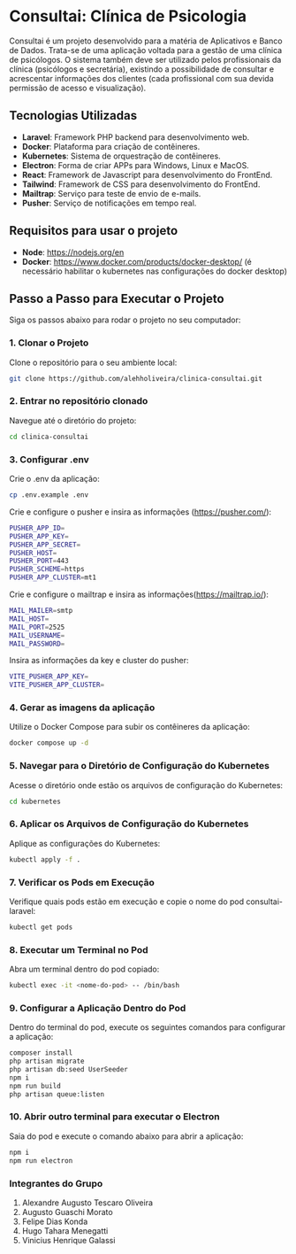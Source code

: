 # Consultai: Clínica de Psicologia

Consultai é um projeto desenvolvido para a matéria de Aplicativos e Banco de Dados. Trata-se de uma aplicação voltada para a gestão de uma clínica de psicólogos.
O sistema também deve ser utilizado pelos profissionais da clínica (psicólogos e
secretária), existindo a possibilidade de consultar e acrescentar informações dos clientes (cada
profissional com sua devida permissão de acesso e visualização).

## Tecnologias Utilizadas

- **Laravel**: Framework PHP backend para desenvolvimento web.
- **Docker**: Plataforma para criação de contêineres.
- **Kubernetes**: Sistema de orquestração de contêineres.
- **Electron**: Forma de criar APPs para Windows, Linux e MacOS.
- **React**: Framework de Javascript para desenvolvimento do FrontEnd.
- **Tailwind**: Framework de CSS para desenvolvimento do FrontEnd.
- **Mailtrap**: Serviço para teste de envio de e-mails.
- **Pusher**: Serviço de notificações em tempo real.

## Requisitos para usar o projeto
- **Node**:  https://nodejs.org/en
- **Docker**: https://www.docker.com/products/docker-desktop/ (é necessário habilitar o kubernetes nas configurações do docker desktop)


## Passo a Passo para Executar o Projeto

Siga os passos abaixo para rodar o projeto no seu computador:

### 1. Clonar o Projeto

Clone o repositório para o seu ambiente local:

```bash
git clone https://github.com/alehholiveira/clinica-consultai.git
```

### 2. Entrar no repositório clonado

Navegue até o diretório do projeto:

```bash
cd clinica-consultai
```
### 3. Configurar .env

Crie o .env da aplicação:

```bash
cp .env.example .env
```

Crie e configure o pusher e insira as informações (https://pusher.com/):

```bash
PUSHER_APP_ID=
PUSHER_APP_KEY=
PUSHER_APP_SECRET=
PUSHER_HOST=
PUSHER_PORT=443
PUSHER_SCHEME=https
PUSHER_APP_CLUSTER=mt1
```

Crie e configure o mailtrap e insira as informações(https://mailtrap.io/):

```bash
MAIL_MAILER=smtp
MAIL_HOST=
MAIL_PORT=2525
MAIL_USERNAME=
MAIL_PASSWORD=
```

Insira as informações da key e cluster do pusher:

```bash
VITE_PUSHER_APP_KEY=
VITE_PUSHER_APP_CLUSTER=
```

### 4. Gerar as imagens da aplicação

Utilize o Docker Compose para subir os contêineres da aplicação:

```bash
docker compose up -d
```
### 5. Navegar para o Diretório de Configuração do Kubernetes

Acesse o diretório onde estão os arquivos de configuração do Kubernetes:

```bash
cd kubernetes
```
### 6. Aplicar os Arquivos de Configuração do Kubernetes

Aplique as configurações do Kubernetes:

```bash
kubectl apply -f .
```
### 7. Verificar os Pods em Execução

Verifique quais pods estão em execução e copie o nome do pod consultai-laravel:

```bash
kubectl get pods
```
### 8. Executar um Terminal no Pod

Abra um terminal dentro do pod copiado:

```bash
kubectl exec -it <nome-do-pod> -- /bin/bash
```
### 9. Configurar a Aplicação Dentro do Pod

Dentro do terminal do pod, execute os seguintes comandos para configurar a aplicação:

```bash
composer install
php artisan migrate
php artisan db:seed UserSeeder
npm i
npm run build
php artisan queue:listen
```
### 10. Abrir outro terminal para executar o Electron

Saia do pod e execute o comando abaixo para abrir a aplicação:

```bash
npm i
npm run electron
```
### Integrantes do Grupo
1. Alexandre Augusto Tescaro Oliveira
2. Augusto Guaschi Morato
3. Felipe Dias Konda
4. Hugo Tahara Menegatti
5. Vinicius Henrique Galassi

